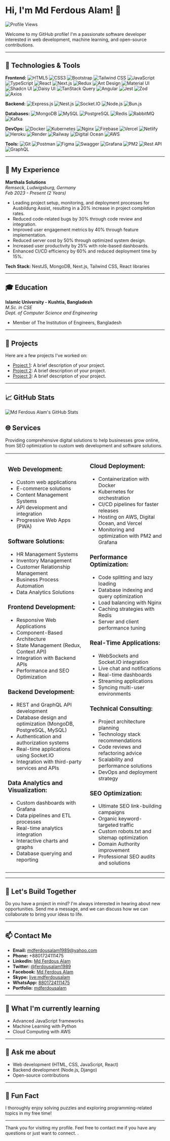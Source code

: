# Hi, I'm Md Ferdous Alam! 👋

![Profile Views](https://komarev.com/ghpvc/?username=mdferdousalam&color=blue)

Welcome to my GitHub profile! I'm a passionate software developer interested in web development, machine learning, and open-source contributions.

---

## 🔧 Technologies & Tools

**Frontend:**
![HTML5](https://img.shields.io/badge/-HTML5-333333?style=flat&logo=html5)
![CSS3](https://img.shields.io/badge/-CSS3-333333?style=flat&logo=css3)
![Bootstrap](https://img.shields.io/badge/-Bootstrap-333333?style=flat&logo=bootstrap)
![Tailwind CSS](https://img.shields.io/badge/-Tailwind%20CSS-333333?style=flat&logo=tailwind-css)
![JavaScript](https://img.shields.io/badge/-JavaScript-333333?style=flat&logo=javascript)
![TypeScript](https://img.shields.io/badge/-TypeScript-333333?style=flat&logo=typescript)
![React](https://img.shields.io/badge/-React-333333?style=flat&logo=react)
![Next.js](https://img.shields.io/badge/-Next.js-333333?style=flat&logo=next.js)
![Redux](https://img.shields.io/badge/-Redux-333333?style=flat&logo=redux)
![Ant Design](https://img.shields.io/badge/-Ant%20Design-333333?style=flat&logo=ant-design)
![Material UI](https://img.shields.io/badge/-Material%20UI-333333?style=flat&logo=material-ui)
![Shadcn UI](https://img.shields.io/badge/-Shadcn%20UI-333333?style=flat&logo=shadcn-ui)
![Daisy UI](https://img.shields.io/badge/-Daisy%20UI-333333?style=flat&logo=daisy-ui)
![TanStack Query](https://img.shields.io/badge/-TanStack%20Query-333333?style=flat&logo=tanstack-query)
![Angular](https://img.shields.io/badge/-Angular-333333?style=flat&logo=angular)
![Jest](https://img.shields.io/badge/-Jest-333333?style=flat&logo=jest)
![Zod](https://img.shields.io/badge/-Zod-333333?style=flat&logo=zod)
![Axios](https://img.shields.io/badge/-Axios-333333?style=flat&logo=axios)

**Backend:**
![Express.js](https://img.shields.io/badge/-Express.js-333333?style=flat&logo=express)
![Nest.js](https://img.shields.io/badge/-Nest.js-333333?style=flat&logo=nestjs)
![Socket.IO](https://img.shields.io/badge/-Socket.IO-333333?style=flat&logo=socket.io)
![Node.js](https://img.shields.io/badge/-Node.js-333333?style=flat&logo=node.js)
![Bun.js](https://img.shields.io/badge/-Bun.js-333333?style=flat&logo=bun)

**Databases:**
![MongoDB](https://img.shields.io/badge/-MongoDB-333333?style=flat&logo=mongodb)
![MySQL](https://img.shields.io/badge/-MySQL-333333?style=flat&logo=mysql)
![PostgreSQL](https://img.shields.io/badge/-PostgreSQL-333333?style=flat&logo=postgresql)
![Redis](https://img.shields.io/badge/-Redis-333333?style=flat&logo=redis)
![RabbitMQ](https://img.shields.io/badge/-RabbitMQ-333333?style=flat&logo=rabbitmq)
![Kafka](https://img.shields.io/badge/-Kafka-333333?style=flat&logo=apache-kafka)

**DevOps:**
![Docker](https://img.shields.io/badge/-Docker-333333?style=flat&logo=docker)
![Kubernetes](https://img.shields.io/badge/-Kubernetes-333333?style=flat&logo=kubernetes)
![Nginx](https://img.shields.io/badge/-Nginx-333333?style=flat&logo=nginx)
![Firebase](https://img.shields.io/badge/-Firebase-333333?style=flat&logo=firebase)
![Vercel](https://img.shields.io/badge/-Vercel-333333?style=flat&logo=vercel)
![Netlify](https://img.shields.io/badge/-Netlify-333333?style=flat&logo=netlify)
![Heroku](https://img.shields.io/badge/-Heroku-333333?style=flat&logo=heroku)
![Render](https://img.shields.io/badge/-Render-333333?style=flat&logo=render)
![Railway](https://img.shields.io/badge/-Railway-333333?style=flat&logo=railway)
![Digital Ocean](https://img.shields.io/badge/-Digital%20Ocean-333333?style=flat&logo=digital-ocean)
![AWS](https://img.shields.io/badge/-AWS-333333?style=flat&logo=amazon-aws)

**Tools:**
![Git](https://img.shields.io/badge/-Git-333333?style=flat&logo=git)
![Postman](https://img.shields.io/badge/-Postman-333333?style=flat&logo=postman)
![Figma](https://img.shields.io/badge/-Figma-333333?style=flat&logo=figma)
![Swagger](https://img.shields.io/badge/-Swagger-333333?style=flat&logo=swagger)
![Grafana](https://img.shields.io/badge/-Grafana-333333?style=flat&logo=grafana)
![PM2](https://img.shields.io/badge/-PM2-333333?style=flat&logo=pm2)
![Rest API](https://img.shields.io/badge/-Rest%20API-333333?style=flat&logo=rest-api)
![GraphQL](https://img.shields.io/badge/-GraphQL-333333?style=flat&logo=graphql)

---

## 💼 My Experience

**Marthala Solutions**  
_Remseck, Ludwigsburg, Germany_  
_Feb 2023 - Present (2 Years)_

- Leading project setup, monitoring, and deployment processes for Ausbildung Assist, resulting in a 20% increase in project completion rates.
- Reduced code-related bugs by 30% through code review and integration.
- Improved user engagement metrics by 40% through feature implementation.
- Reduced server cost by 50% through optimized system design.
- Increased user productivity by 25% with role-based dashboards.
- Enhanced CI/CD efficiency by 60% and reduced deployment time by 15%.

**Tech Stack:** NestJS, MongoDB, Next.js, Tailwind CSS, React libraries

---

## 🎓 Education

**Islamic University - Kushtia, Bangladesh**  
_M.Sc. in CSE_  
_Dept. of Computer Science and Engineering_

- Member of The Institution of Engineers, Bangladesh

---


## 🚀 Projects

Here are a few projects I've worked on:

- [Project 1](https://github.com/mdferdousalam/project1): A brief description of your project.
- [Project 2](https://github.com/mdferdousalam/project2): A brief description of your project.
- [Project 3](https://github.com/mdferdousalam/project3): A brief description of your project.

---

## 📈 GitHub Stats

![Md Ferdous Alam's GitHub Stats](https://github-readme-stats.vercel.app/api?username=mdferdousalam&show_icons=true&theme=radical)

## 🌐 Services

Providing comprehensive digital solutions to help businesses grow online, from SEO optimization to custom web development and software solutions.

<table>
  <tr>
    <td>

### Web Development:
- Custom web applications
- E-commerce solutions
- Content Management Systems
- API development and integration
- Progressive Web Apps (PWA)

### Software Solutions:
- HR Management Systems
- Inventory Management
- Customer Relationship Management
- Business Process Automation
- Data Analytics Solutions

### Frontend Development:
- Responsive Web Applications
- Component-Based Architecture
- State Management (Redux, Context API)
- Integration with Backend APIs
- Performance and SEO Optimization

### Backend Development:
- REST and GraphQL API development
- Database design and optimization (MongoDB, PostgreSQL, MySQL)
- Authentication and authorization systems
- Real-time applications using Socket.IO
- Integration with third-party services and APIs

### Data Analytics and Visualization:
- Custom dashboards with Grafana
- Data pipelines and ETL processes
- Real-time analytics integration
- Interactive charts and graphs
- Database querying and reporting

</td>
    <td>

### Cloud Deployment:
- Containerization with Docker
- Kubernetes for orchestration
- CI/CD pipelines for faster releases
- Hosting on AWS, Digital Ocean, and Vercel
- Monitoring and optimization with PM2 and Grafana

### Performance Optimization:
- Code splitting and lazy loading
- Database indexing and query optimization
- Load balancing with Nginx
- Caching strategies with Redis
- Server and client performance tuning

### Real-Time Applications:
- WebSockets and Socket.IO integration
- Live chat and notifications
- Real-time dashboards
- Streaming applications
- Syncing multi-user environments

### Technical Consulting:
- Project architecture planning
- Technology stack recommendations
- Code reviews and refactoring advice
- Scalability and performance solutions
- DevOps and deployment strategy

### SEO Optimization:
- Ultimate SEO link-building campaigns
- Organic keyword-targeted traffic
- Custom robots.txt and sitemap optimization
- Domain Authority improvement
- Professional SEO audits and solutions

</td>
  </tr>
</table>

---

## 🔗 Let's Build Together

Do you have a project in mind? I'm always interested in hearing about new opportunities. Send me a message, and we can discuss how we can collaborate to bring your ideas to life.

---

## 📫 Contact Me

- **Email:** [mdferdousalam1989@yahoo.com](mailto:mdferdousalam1989@yahoo.com)
- **Phone:** +8801724111475
- **LinkedIn:** [Md Ferdous Alam](https://www.linkedin.com/in/engr-md-ferdous-alam)
- **Twitter:** [@ferdousalam1989](https://x.com/ferdousalam1989)
- **Facebook:** [Md Ferdous Alam](https://www.facebook.com/AFerdousM)
- **Skype:** [live:mdferdousalam](skype:live:mdferdousalam)
- **WhatsApp:** [8801724111475](https://wa.me/8801724111475)
- **Portfolio:** [mdferdousalam](https://ferdousalam.netlify.app)

---

## 🌱 What I'm currently learning

- Advanced JavaScript frameworks
- Machine Learning with Python
- Cloud Computing with AWS

---

## 💬 Ask me about

- Web development (HTML, CSS, JavaScript, React)
- Backend development (Node.js, Django)
- Open-source contributions

---

## 🌟 Fun Fact

I thoroughly enjoy solving puzzles and exploring programming-related topics in my free time!

---

Thank you for visiting my profile. Feel free to contact me if you have any questions or just want to connect.
.
